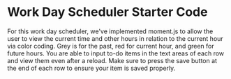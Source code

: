 # Work Day Scheduler Starter Code
For this work day scheduler, we've implemented moment.js to allow the user to view the current time and other hours in relation to the current hour via color coding. 
Grey is for the past, red for current hour, and green for future hours.
You are able to input to-do items in the text areas of each row and view them even after a reload.
Make sure to press the save button at the end of each row to ensure your item is saved properly.

